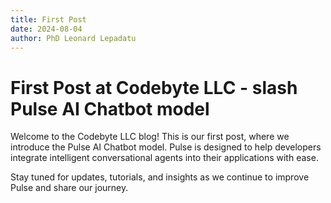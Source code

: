 ```yaml
---
title: First Post
date: 2024-08-04
author: PhD Leonard Lepadatu
---
```


# First Post at Codebyte LLC - slash Pulse AI Chatbot model

Welcome to the Codebyte LLC blog! This is our first post, where we introduce the Pulse AI Chatbot model. Pulse is designed to help developers integrate intelligent conversational agents into their applications with ease.

Stay tuned for updates, tutorials, and insights as we continue to improve Pulse and share our journey.
